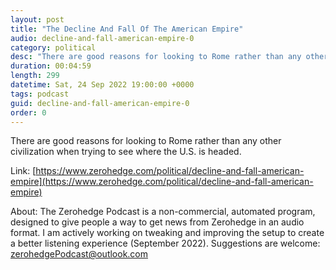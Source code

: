 ```yaml
---
layout: post
title: "The Decline And Fall Of The American Empire"
audio: decline-and-fall-american-empire-0
category: political
desc: "There are good reasons for looking to Rome rather than any other civilization when trying to see where the U.S. is headed."
duration: 00:04:59
length: 299
datetime: Sat, 24 Sep 2022 19:00:00 +0000
tags: podcast
guid: decline-and-fall-american-empire-0
order: 0
---
```

There are good reasons for looking to Rome rather than any other civilization when trying to see where the U.S. is headed.

Link: [https://www.zerohedge.com/political/decline-and-fall-american-empire](https://www.zerohedge.com/political/decline-and-fall-american-empire)

About: The Zerohedge Podcast is a non-commercial, automated program, designed to give people a way to get news from Zerohedge in an audio format.  I am actively working on tweaking and improving the setup to create a better listening experience (September 2022).  Suggestions are welcome: [zerohedgePodcast@outlook.com](mailto:zerohedgePodcast@outlook.com)